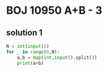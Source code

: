 # BOJ 10950 A+B - 3

## solution 1

```python
N = int(input())
for _ in range(0,N):
    a,b = map(int,input().split())
    print(a+b)


```